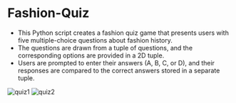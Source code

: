 # Fashion-Quiz
- This Python script creates a fashion quiz game that presents users with five multiple-choice questions about fashion history. 
- The questions are drawn from a tuple of questions, and the corresponding options are provided in a 2D tuple.
- Users are prompted to enter their answers (A, B, C, or D), and their responses are compared to the correct answers stored in a separate tuple.

![quiz1](https://github.com/user-attachments/assets/37db62e2-7f23-4816-8e98-765cdf8e31e3)
![quiz2](https://github.com/user-attachments/assets/d986cf68-a87f-44f6-819f-2b281b907794)

